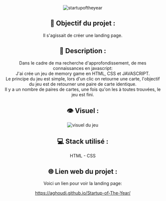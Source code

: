 <div align=center><img src="https://user-images.githubusercontent.com/27373255/132261803-187f4ecf-a318-403e-8de9-ff8a9dc5214b.png" alt="startupoftheyear"/></div>
<h2 align=center>🎯 Objectif du projet :</h2>
<p align=center>Il s'agissait de créer une landing page.</p>

<h2 align=center>📝 Description :</h2>

<p align=center>Dans le cadre de ma recherche d'approfondissement, de mes connaissances en javascript:</br>
J'ai crée un jeu de memory game en HTML, CSS et JAVASCRIPT.</br>
Le principe du jeu est simple, lors d'un clic on retourne une carte, l'objectif du jeu est de retourner une paire de carte identique.</br>
Il y a un nombre de paires de cartes, une fois qu'on les à toutes trouvées, le jeu est fini.</p>

<h2 align=center>👁️ Visuel :</h2>
<div align=center><img src="https://i.postimg.cc/XvK18NBm/memory.jpg" alt="visuel du jeu"</div>

<h2 align=center>💻 Stack utilisé :</h2>

<p align=center>HTML - CSS</p>

<h2 align=center>🌐 Lien web du projet :</h2>

<p align=center>Voici un lien pour voir la landing page:

  <a title="https://aghoudi.github.io/Startup-of-The-Year/" role="link" target="_blank" class="text-bold" rel="noopener noreferrer" href="https://aghoudi.github.io/Startup-of-The-Year/">https://aghoudi.github.io/Startup-of-The-Year/</a></p>
